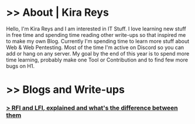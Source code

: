 # >> About | Kira Reys

Hello, I'm Kira Reys and I am interested in IT Stuff. I love learning new stuff in free time and spending time reading other write-ups so that inspired me to make my own Blog. Currently I'm spending time to learn more stuff about Web & Web Pentesting. Most of the time I'm active on Discord so you can add or hang on any server. My goal by the end of this year is to spend more time learning, probably make one Tool or Contribution and to find few more bugs on H1.

# >> Blogs and Write-ups

### <a href="/blog/rfi-lfi"> > RFI and LFI, explained and what's the difference between them </a>

